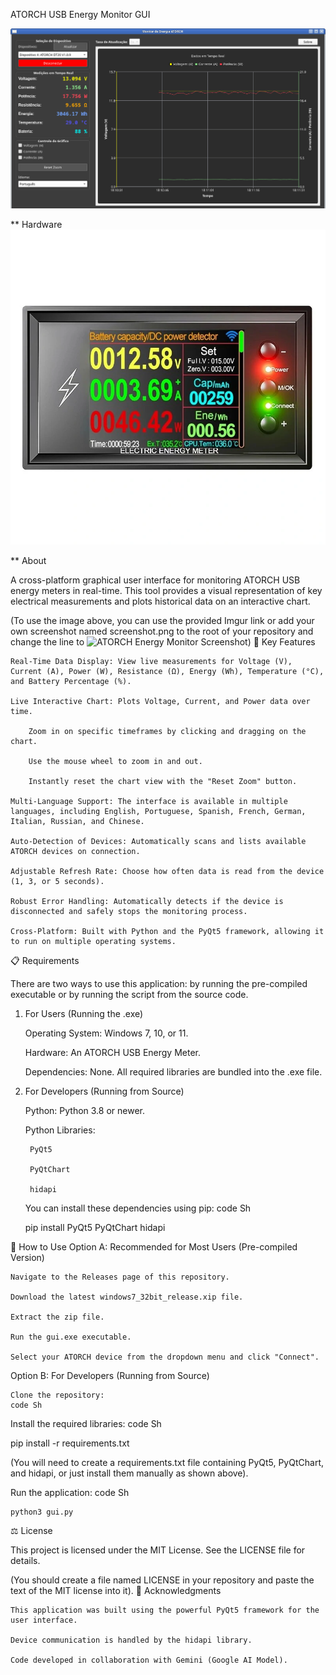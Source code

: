 ATORCH USB Energy Monitor GUI

![ATORCH Energy Monitor Screenshot](https://github.com/peterpt/Atorch-Energy-Monitor/blob/main/atorch.png)


** Hardware
  ![ATORCH Energy Monitor Hardware](https://github.com/peterpt/Atorch-Energy-Monitor/blob/main/energycontroler.png)


** About

A cross-platform graphical user interface for monitoring ATORCH USB energy meters in real-time. This tool provides a visual representation of key electrical measurements and plots historical data on an interactive chart.

(To use the image above, you can use the provided Imgur link or add your own screenshot named screenshot.png to the root of your repository and change the line to ![ATORCH Energy Monitor Screenshot](screenshot.png))
🌟 Key Features

    Real-Time Data Display: View live measurements for Voltage (V), Current (A), Power (W), Resistance (Ω), Energy (Wh), Temperature (°C), and Battery Percentage (%).

    Live Interactive Chart: Plots Voltage, Current, and Power data over time.

        Zoom in on specific timeframes by clicking and dragging on the chart.

        Use the mouse wheel to zoom in and out.

        Instantly reset the chart view with the "Reset Zoom" button.

    Multi-Language Support: The interface is available in multiple languages, including English, Portuguese, Spanish, French, German, Italian, Russian, and Chinese.

    Auto-Detection of Devices: Automatically scans and lists available ATORCH devices on connection.

    Adjustable Refresh Rate: Choose how often data is read from the device (1, 3, or 5 seconds).

    Robust Error Handling: Automatically detects if the device is disconnected and safely stops the monitoring process.

    Cross-Platform: Built with Python and the PyQt5 framework, allowing it to run on multiple operating systems.

📋 Requirements

There are two ways to use this application: by running the pre-compiled executable or by running the script from the source code.
1. For Users (Running the .exe)

    Operating System: Windows 7, 10, or 11.

    Hardware: An ATORCH USB Energy Meter.

    Dependencies: None. All required libraries are bundled into the .exe file.

2. For Developers (Running from Source)

    Python: Python 3.8 or newer.

    Python Libraries:

        PyQt5

        PyQtChart

        hidapi

    You can install these dependencies using pip:
    code Sh

      
    pip install PyQt5 PyQtChart hidapi

      

🚀 How to Use
Option A: Recommended for Most Users (Pre-compiled Version)

    Navigate to the Releases page of this repository.

    Download the latest windows7_32bit_release.xip file.

    Extract the zip file.

    Run the gui.exe executable.

    Select your ATORCH device from the dropdown menu and click "Connect".

Option B: For Developers (Running from Source)

    Clone the repository:
    code Sh


    

Install the required libraries:
code Sh
   
pip install -r requirements.txt

  

(You will need to create a requirements.txt file containing PyQt5, PyQtChart, and hidapi, or just install them manually as shown above).

Run the application:
code Sh

          
    python3 gui.py

      

⚖️ License

This project is licensed under the MIT License. See the LICENSE file for details.

(You should create a file named LICENSE in your repository and paste the text of the MIT license into it).
🙏 Acknowledgments

    This application was built using the powerful PyQt5 framework for the user interface.

    Device communication is handled by the hidapi library.

    Code developed in collaboration with Gemini (Google AI Model).
